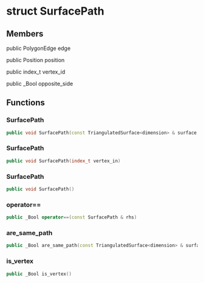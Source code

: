 # struct SurfacePath


## Members

public PolygonEdge edge

public Position position

public index_t vertex_id

public _Bool opposite_side



## Functions

### SurfacePath

```cpp
public void SurfacePath(const TriangulatedSurface<dimension> & surface, PolygonEdge edge_in, Position position_in)
```


### SurfacePath

```cpp
public void SurfacePath(index_t vertex_in)
```


### SurfacePath

```cpp
public void SurfacePath()
```


### operator==

```cpp
public _Bool operator==(const SurfacePath & rhs)
```


### are_same_path

```cpp
public _Bool are_same_path(const TriangulatedSurface<dimension> & surface, const SurfacePath & other)
```


### is_vertex

```cpp
public _Bool is_vertex()
```




